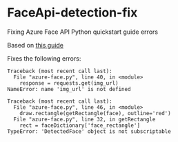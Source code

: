 # FaceApi-detection-fix
Fixing Azure Face API Python quickstart guide errors

Based on [this guide](https://docs.microsoft.com/en-us/azure/cognitive-services/face/quickstarts/python-sdk#display-and-frame-faces)

Fixes the following errors:

```
Traceback (most recent call last):
  File "azure-face.py", line 40, in <module>
    response = requests.get(img_url)
NameError: name 'img_url' is not defined
```

```
Traceback (most recent call last):
  File "azure-face.py", line 46, in <module>
    draw.rectangle(getRectangle(face), outline='red')
  File "azure-face.py", line 32, in getRectangle
    rect = faceDictionary['face_rectangle']
TypeError: 'DetectedFace' object is not subscriptable
```
